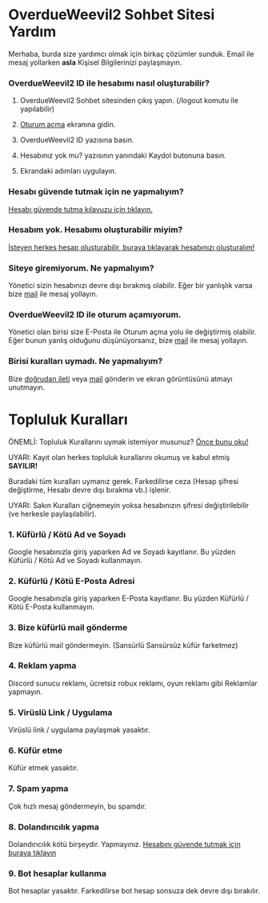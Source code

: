 # OverdueWeevil2 Sohbet Sitesi Yardım
Merhaba, burda size yardımcı olmak için birkaç çözümler sunduk. Email ile mesaj yollarken **asla** Kişisel Bilgilerinizi paylaşmayın.
### OverdueWeevil2 ID ile hesabımı nasıl oluşturabilir?
1. OverdueWeevil2 Sohbet sitesinden çıkış yapın. (/logout komutu ile yapılabilir)

2. [Oturum açma](//overdueweevil2.cloud.mattermost.com/login) ekranına gidin.

2. OverdueWeevil2 ID yazısına basın.

3. Hesabınız yok mu? yazısının yanındaki Kaydol butonuna basın.

4. Ekrandaki adımları uygulayın.
### Hesabı güvende tutmak için ne yapmalıyım?
[Hesabı güvende tutma kılavuzu için tıklayın.](Hesap.md#hesab%C4%B1n%C4%B1z%C4%B1-g%C3%BCvende-tutma-k%C4%B1lavuzu)
### Hesabım yok. Hesabımı oluşturabilir miyim?
[İsteyen herkes hesap oluşturabilir, buraya tıklayarak hesabınızı oluşturalım!](https://overdueweevil2.cloud.mattermost.com/signup_user_complete)
### Siteye giremiyorum. Ne yapmalıyım?
Yönetici sizin hesabınızı devre dışı bırakmış olabilir. Eğer bir yanlışlık varsa bize [mail](mailto:mail@overdueweevil2.tk) ile mesaj yollayın.
### OverdueWeevil2 ID ile oturum açamıyorum.
Yönetici olan birisi size E-Posta ile Oturum açma yolu ile değiştirmiş olabilir. Eğer bunun yanlış olduğunu düşünüyorsanız, bize [mail](mailto:61hasanabdullahuygun@gmail.com) ile mesaj yollayın.
### Birisi kuralları uymadı. Ne yapmalıyım?
Bize [doğrudan ileti](https://overdueweevil2.cloud.mattermost.com/main/messages/@overdueweevil2) veya [mail](mailto:mail@overdueweevil2.tk) gönderin ve ekran görüntüsünü atmayı unutmayın.
# Topluluk Kuralları
ÖNEMLİ: Topluluk Kurallarını uymak istemiyor musunuz? [Önce bunu oku!](Topluluk.md)

UYARI: Kayıt olan herkes topluluk kurallarını okumuş ve kabul etmiş **SAYILIR!**

Buradaki tüm kuralları uymanız gerek. Farkedilirse ceza (Hesap şifresi değiştirme, Hesabı devre dışı bırakma vb.) işlenir.

UYARI: Sakın Kuralları çiğnemeyin yoksa hesabınızın şifresi değiştirilebilir (ve herkesle paylaşılabilir).
### 1. Küfürlü / Kötü Ad ve Soyadı
Google hesabınızla giriş yaparken Ad ve Soyadı kayıtlanır. Bu yüzden Küfürlü / Kötü Ad ve Soyadı kullanmayın.
### 2. Küfürlü / Kötü E-Posta Adresi
Google hesabınızla giriş yaparken E-Posta kayıtlanır. Bu yüzden Küfürlü / Kötü E-Posta kullanmayın.
### 3. Bize küfürlü mail gönderme
Bize küfürlü mail göndermeyin. (Sansürlü Sansürsüz küfür farketmez)
### 4. Reklam yapma
Discord sunucu reklamı, ücretsiz robux reklamı, oyun reklamı gibi Reklamlar yapmayın.
### 5. Virüslü Link / Uygulama
Virüslü link / uygulama paylaşmak yasaktır.
### 6. Küfür etme
Küfür etmek yasaktır.
### 7. Spam yapma
Çok hızlı mesaj göndermeyin, bu spamdır.
### 8. Dolandırıcılık yapma
Dolandırıcılık kötü birşeydir. Yapmayınız. [Hesabını güvende tutmak için buraya tıklayın](Hesap.md#hesab%C4%B1n%C4%B1z%C4%B1-g%C3%BCvende-tutma-k%C4%B1lavuzu)
### 9. Bot hesaplar kullanma
Bot hesaplar yasaktır. Farkedilirse bot hesap sonsuza dek devre dışı bırakılır.
